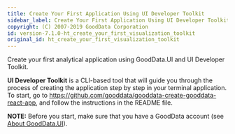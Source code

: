 ```yaml
---
title: Create Your First Application Using UI Developer Toolkit
sidebar_label: Create Your First Application Using UI Developer Toolkit
copyright: (C) 2007-2019 GoodData Corporation
id: version-7.1.0-ht_create_your_first_visualization_toolkit
original_id: ht_create_your_first_visualization_toolkit
---
```


Create your first analytical application using GoodData.UI and UI Developer Toolkit.

**UI Developer Toolkit** is a CLI-based tool that will guide you through the process of creating the application step by step in your terminal application. To start, go to https://github.com/gooddata/gooddata-create-gooddata-react-app, and follow the instructions in the README file.

**NOTE:** Before you start, make sure that you have a GoodData account (see [About GoodData.UI](about_gooddataui.md#supported-technologies)).

